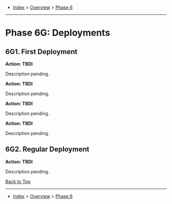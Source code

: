 <a id="top"></a>

- [Index](../index.md) > [Overview](overview.md) > [Phase 6](phase_06.md)

---

<a id="actions"></a>

# Phase 6G: Deployments

<a id="6g1"></a>

## 6G1. First Deployment

<a id="6g-action-01"></a>

**Action: TBDI**

Description pending.

<a id="6g-action-02"></a>

**Action: TBDI**

Description pending.

<a id="6g-action-03"></a>

**Action: TBDI**

Description pending.

<a id="6g-action-04"></a>

**Action: TBDI**

Description pending.

<a id="6g2"></a>

## 6G2. Regular Deployment

<a id="6g-action-05"></a>

**Action: TBDI**

Description pending.

<a class="inline-navlink-page-top" href="#actions">Back to Top</a>

---

- [Index](../index.md) > [Overview](overview.md) > [Phase 6](phase_06.md)
